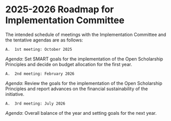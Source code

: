 # 2025-2026 Roadmap for Implementation Committee

The intended schedule of meetings with the Implementation Committee and the tentative agendas are as follows:  

    A.  1st meeting: October 2025  
*Agenda*: Set SMART goals for the implementation of the Open Scholarship Principles and decide on budget allocation for the first year.  

    A.  2nd meeting: February 2026  
*Agenda*: Review the goals for the implementation of the Open Scholarship Principles and report advances on the financial sustainability of the initiative.  

    A.  3rd meeting: July 2026  
*Agenda*: Overall balance of the year and setting goals for the next year.  